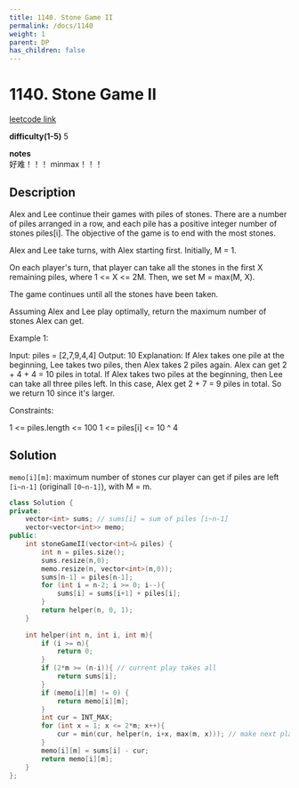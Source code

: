```yaml
---
title: 1140. Stone Game II
permalink: /docs/1140
weight: 1
parent: DP
has_children: false
---
```

# 1140. Stone Game II
[leetcode link](https://leetcode.com/problems/stone-game-ii/)

**difficulty(1-5)** 
5

**notes**   
好难！！！
minmax！！！

## Description
Alex and Lee continue their games with piles of stones.  There are a number of piles arranged in a row, and each pile has a positive integer number of stones piles[i].  The objective of the game is to end with the most stones. 

Alex and Lee take turns, with Alex starting first.  Initially, M = 1.

On each player's turn, that player can take all the stones in the first X remaining piles, where 1 <= X <= 2M.  Then, we set M = max(M, X).

The game continues until all the stones have been taken.

Assuming Alex and Lee play optimally, return the maximum number of stones Alex can get.

 

Example 1:

Input: piles = [2,7,9,4,4]
Output: 10
Explanation:  If Alex takes one pile at the beginning, Lee takes two piles, then Alex takes 2 piles again. Alex can get 2 + 4 + 4 = 10 piles in total. If Alex takes two piles at the beginning, then Lee can take all three piles left. In this case, Alex get 2 + 7 = 9 piles in total. So we return 10 since it's larger. 
 

Constraints:

1 <= piles.length <= 100
1 <= piles[i] <= 10 ^ 4

## Solution
`memo[i][m]`:
maximum number of stones cur player can get if piles are left `[i~n-1]` (originall `[0~n-1]`), with M = m.

```c++
class Solution {
private:
    vector<int> sums; // sums[i] = sum of piles [i~n-1]
    vector<vector<int>> memo;
public:
    int stoneGameII(vector<int>& piles) {
        int n = piles.size();
        sums.resize(n,0);
        memo.resize(n, vector<int>(n,0));
        sums[n-1] = piles[n-1];
        for (int i = n-2; i >= 0; i--){
            sums[i] = sums[i+1] + piles[i];
        }        
        return helper(n, 0, 1);
    }
    
    int helper(int n, int i, int m){
        if (i >= n){
            return 0;
        }
        if (2*m >= (n-i)){ // current play takes all 
            return sums[i];
        }
        if (memo[i][m] != 0) {
            return memo[i][m];
        }
        int cur = INT_MAX;
        for (int x = 1; x <= 2*m; x++){
            cur = min(cur, helper(n, i+x, max(m, x))); // make next player takes min.
        }
        memo[i][m] = sums[i] - cur;
        return memo[i][m];
    }
};
```

<!-- 
Default label
{: .label }

Blue label
{: .label .label-blue }

Stable
{: .label .label-green }

New release
{: .label .label-purple }

Coming soon
{: .label .label-yellow }

Deprecated
{: .label .label-red } -->
